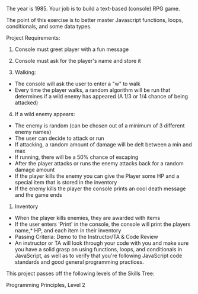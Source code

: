 The year is 1985. Your job is to build a text-based (console) RPG game.

The point of this exercise is to better master Javascript functions, loops, conditionals, and some data types.

Project Requirements:
1. Console must greet player with a fun message
2. Console must ask for the player's name and store it


3. Walking:
* The console will ask the user to enter a "w" to walk
* Every time the player walks, a random algorithm will be run that determines if a wild enemy has appeared (A 1/3 or 1/4 chance of being attacked)


4. If a wild enemy appears:
* The enemy is random (can be chosen out of a minimum of 3 different enemy names)
* The user can decide to attack or run
* If attacking, a random amount of damage will be delt between a min and max
* If running, there will be a 50% chance of escaping
* After the player attacks or runs the enemy attacks back for a random damage amount
* If the player kills the enemy you can give the Player some HP and a special item that is stored in the inventory
* If the enemy kills the player the console prints an cool death message and the game ends


1. Inventory
* When the player kills enemies, they are awarded with items
* If the user enters 'Print' in the console, the console will print the players name,*  HP, and each item in their inventory
* Passing Criteria: Demo to the Instructor/TA & Code Review
* An instructor or TA will look through your code with you and make sure you have a solid grasp on using functions, loops, and conditionals in JavaScript, as well as to verify that you're following JavaScript code standards and good general programming practices.

This project passes off the following levels of the Skills Tree:

Programming Principles, Level 2